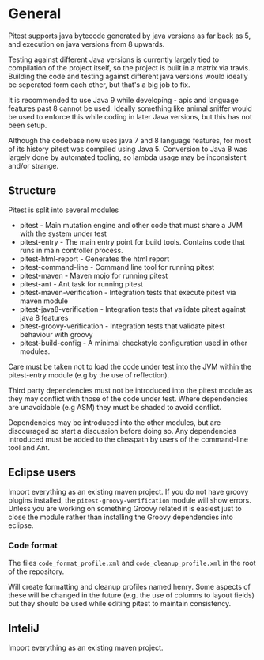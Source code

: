 # General

Pitest supports java bytecode generated by java versions as far back as 5, and execution on java versions from 8 upwards.

Testing against different Java versions is currently largely tied to compilation of the project itself, so the project is built in a matrix via travis. Building the code and testing against different java versions would ideally be seperated form each other, but that's a big job to fix.

It is recommended to use Java 9 while developing - apis and language features past 8 cannot be used. Ideally something like animal sniffer would be used to enforce this while coding in later Java versions, but this has not been setup.

Although the codebase now uses java 7 and 8 language features, for most of its history pitest was compiled using Java 5. Conversion to Java 8 was largely done by automated tooling, so lambda usage may be inconsistent and/or strange.

## Structure

Pitest is split into several modules

* pitest - Main mutation engine and other code that must share a JVM with the system under test
* pitest-entry - The main entry point for build tools. Contains code that runs in main controller process.
* pitest-html-report - Generates the html report
* pitest-command-line - Command line tool for running pitest
* pitest-maven - Maven mojo for running pitest
* pitest-ant - Ant task for running pitest
* pitest-maven-verification - Integration tests that execute pitest via maven module
* pitest-java8-verification - Integration tests that validate pitest against java 8 features
* pitest-groovy-verification - Integration tests that validate pitest behaviour with groovy
* pitest-build-config - A minimal checkstyle configuration used in other modules.

Care must be taken not to load the code under test into the JVM within the pitest-entry module (e.g by the use of reflection).

Third party dependencies must not be introduced into the pitest module as they may conflict with those of the code under test. Where dependencies are unavoidable (e.g ASM) they must be shaded to avoid conflict.

Dependencies may be introduced into the other modules, but are discouraged so start a discussion before doing so. Any dependencies introduced must be added to the classpath by users of the command-line tool and Ant.

## Eclipse users

Import everything as an existing maven project. If you do not have groovy plugins installed, the `pitest-groovy-verification` module will show errors. Unless you are working on something Groovy related it is easiest just to close the module rather than installing the Groovy dependencies into eclipse.

### Code format

The files `code_format_profile.xml` and `code_cleanup_profile.xml` in the root of the repository.

Will create formatting and cleanup profiles named henry. Some aspects of these will be changed in the future (e.g. the use of columns to layout fields) but they should be used while editing pitest to maintain consistency.

## InteliJ

Import everything as an existing maven project.
